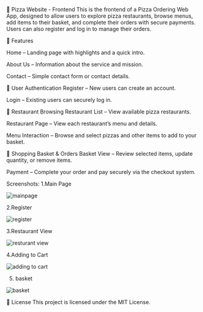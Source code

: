 🍕 Pizza Website - Frontend
This is the frontend of a Pizza Ordering Web App, designed to allow users to explore pizza restaurants, browse menus, add items to their basket, and complete their orders with secure payments. Users can also register and log in to manage their orders.

🚀 Features

Home – Landing page with highlights and a quick intro.

About Us – Information about the service and mission.

Contact – Simple contact form or contact details.

🔸 User Authentication
Register – New users can create an account.

Login – Existing users can securely log in.

🔸 Restaurant Browsing
Restaurant List – View available pizza restaurants.

Restaurant Page – View each restaurant’s menu and details.

Menu Interaction – Browse and select pizzas and other items to add to your basket.

🔸 Shopping Basket & Orders
Basket View – Review selected items, update quantity, or remove items.

Payment – Complete your order and pay securely via the checkout system.

Screenshots:
1.Main Page

![mainpage](https://github.com/user-attachments/assets/b67bcbe7-0438-481a-bf59-00cb5456775a)

2.Register

![register](https://github.com/user-attachments/assets/471ad879-2388-4643-996a-42f1e2fa5d78)


3.Restaurant View

![resturant view](https://github.com/user-attachments/assets/d22ae8ed-0eff-4706-99aa-6bfd3b8fad0f)

4.Adding to Cart 

![adding to cart](https://github.com/user-attachments/assets/6757044d-9e3d-48cc-a551-d7c0b1cf76d3)

5. basket

![basket](https://github.com/user-attachments/assets/b8a492ab-39a4-4357-bc5c-a8abe984fc96)




📄 License
This project is licensed under the MIT License.

